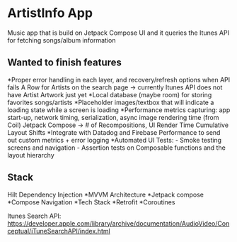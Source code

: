 # ArtistInfo App
Music app that is build on Jetpack Compose UI and it queries the Itunes API for fetching songs/album
information

## Wanted to finish features
*Proper error handling in each layer, and recovery/refresh options when API fails
A Row for Artists on the search page -> currently Itunes API does not have Artist Artwork just yet
*Local database (maybe room) for storing favorites songs/artists
*Placeholder images/textbox that will indicate a loading state while a screen is loading
*Performance metrics capturing:
    app start-up, network timing, serialization, async image rendering time (from Coil)
    Jetpack Compose -> # of Recompositions, UI Render Time
    Cumulative Layout Shifts
*Integrate with Datadog and Firebase Performance to send out custom metrics + error logging 
*Automated UI Tests:
    - Smoke testing screens and navigation
    - Assertion tests on Composable functions and the layout hierarchy

## Stack
Hilt Dependency Injection
*MVVM Architecture
*Jetpack compose
*Compose Navigation
*Tech Stack
*Retrofit
*Coroutines


Itunes Search API: https://developer.apple.com/library/archive/documentation/AudioVideo/Conceptual/iTuneSearchAPI/index.html
